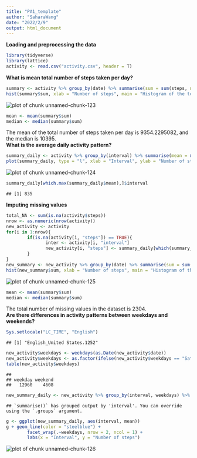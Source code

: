 ```yaml
---
title: "PA1_template"
author: "SaharaWang"
date: "2022/2/9"
output: html_document
---
```

**Loading and preprocessing the data**

```r
library(tidyverse)
library(lattice)
activity <- read.csv("activity.csv", header = T)
```

**What is mean total number of steps taken per day?** 

```r
summary <- activity %>% group_by(date) %>% summarise(sum = sum(steps, na.rm = TRUE))
hist(summary$sum, xlab = "Number of steps", main = "Histogram of the total number of steps taken each day")
```

![plot of chunk unnamed-chunk-123](figure/unnamed-chunk-123-1.png)

```r
mean <- mean(summary$sum)
median <- median(summary$sum)
```
The mean of the total number of steps taken per day is 9354.2295082, and the median is 10395.  
**What is the average daily activity pattern?**

```r
summary_daily <- activity %>% group_by(interval) %>% summarise(mean = mean(steps, na.rm = TRUE))
plot(summary_daily, type = "l", xlab = "Interval", ylab = "Number of steps")
```

![plot of chunk unnamed-chunk-124](figure/unnamed-chunk-124-1.png)

```r
summary_daily[which.max(summary_daily$mean),]$interval
```

```
## [1] 835
```
**Imputing missing values**


```r
total_NA <- sum(is.na(activity$steps))
nrow <- as.numeric(nrow(activity))
new_activity <- activity
for(i in 1:nrow){
        if(is.na(activity[i, "steps"]) == TRUE){
               inter <- activity[i, "interval"]
               new_activity[i, "steps"] <- summary_daily[which(summary_daily$interval == inter),]$mean
        }
}
new_summary <- new_activity %>% group_by(date) %>% summarise(sum = sum(steps, na.rm = TRUE))
hist(new_summary$sum, xlab = "Number of steps", main = "Histogram of the total number of steps taken each day -- NA imputed")
```

![plot of chunk unnamed-chunk-125](figure/unnamed-chunk-125-1.png)

```r
mean <- mean(summary$sum)
median <- median(summary$sum)
```
The total number of missing values in the dataset is 2304.  
**Are there differences in activity patterns between weekdays and weekends?**

```r
Sys.setlocale("LC_TIME", "English")
```

```
## [1] "English_United States.1252"
```

```r
new_activity$weekdays <- weekdays(as.Date(new_activity$date))
new_activity$weekdays <- as.factor(ifelse(new_activity$weekdays == "Saturday" | new_activity$weekdays == "Sunday", "weekend", "weekday"))
table(new_activity$weekdays)
```

```
## 
## weekday weekend 
##   12960    4608
```

```r
new_summary_daily <- new_activity %>% group_by(interval, weekdays) %>% summarise(mean = mean(steps))
```

```
## `summarise()` has grouped output by 'interval'. You can override using the `.groups` argument.
```

```r
g <- ggplot(new_summary_daily, aes(interval, mean))
g + geom_line(color = "steelblue") + 
        facet_wrap(.~weekdays, nrow = 2, ncol = 1) +
        labs(x = "Interval", y = "Number of steps")
```

![plot of chunk unnamed-chunk-126](figure/unnamed-chunk-126-1.png)

